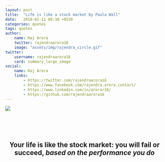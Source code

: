 ```yaml
---
layout: post
title:  "Life is like a stock market by Paula Wall"
date:   2018-02-11 00:30 +0530
categories: quotes
tags: quotes
author: 
    name: Raj Arora
    twitter: rajendraarora16
    image: "assets/img/rajendra_circle.gif"
twitter:
    username: rajendraarora16
    card: summary_large_image
social:
    name: Raj Arora
    links:
        - https://twitter.com/rajendraarora16
        - https://www.facebook.com/rajendra.arora.contact/
        - https://www.linkedin.com/in/arorar16/
        - https://github.com/rajendraarora16
---
```



<p algin="center">
    <img src="https://blogs.rajendraarora.com/assets/img/life-is-like-a-stock-market.jpg" data-canonical-src="https://blogs.rajendraarora.com/assets/img/life-is-like-a-stock-market.jpg" />
</p>

<br />
<br />
<br />
<h2 align="center">
    Your life is like the stock market: <strong>you will fail or succeed</strong>, <i>based on the performance you do</i>
</h2>